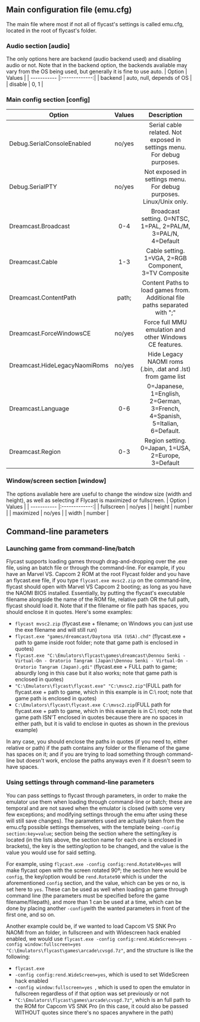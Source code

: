 ## Main configuration file (emu.cfg)
The main file where most if not all of flycast's settings is called emu.cfg, located in the root of flycast's folder.

### Audio section [audio]
The only options here are backend (audio backend used) and disabling audio or not. Note that in the backend option, the backends avaliable may vary from the OS being used, but generally it is fine to use auto.
| Option      | Values      | 
| ----------- |:-------------:|
| backend    | auto, null, depends of OS   |
| disable    | 0, 1   |

### Main config section [config]
| Option      | Values      | Description      | 
| ----------- |:-------------:|:-------------:|
| Debug.SerialConsoleEnabled   | no/yes   | Serial cable related. Not exposed in settings menu. For debug purposes. |
| Debug.SerialPTY    | no/yes   | Not exposed in settings menu. For debug purposes. Linux/Unix only. |
| Dreamcast.Broadcast   | 0-4   | Broadcast setting. 0=NTSC, 1=PAL, 2=PAL/M, 3=PAL/N, 4=Default |
| Dreamcast.Cable   | 1-3   | Cable setting. 1=VGA, 2=RGB Component, 3=TV Composite |
| Dreamcast.ContentPath   | path; | Content Paths to load games from. Additional file paths separated with ";" |
| Dreamcast.ForceWindowsCE   | no/yes   | Force full MMU emulation and other Windows CE features. |
| Dreamcast.HideLegacyNaomiRoms   | no/yes  | Hide Legacy NAOMI roms (.bin, .dat and .lst) from game list |
| Dreamcast.Language   | 0-6   | 0=Japanese, 1=English, 2=German, 3=French, 4=Spanish, 5=Italian, 6=Default. |
| Dreamcast.Region   | 0-3   | Region setting. 0=Japan, 1=USA, 2=Europe, 3=Default |

### Window/screen section [window]
The options avaliable here are useful to change the window size (width and height), as well as selecting if Flycast is maximized or fullscreen.
| Option      | Values      | 
| ----------- |:-------------:|
| fullscreen    | no/yes  |
| height    | number   |
| maximized    | no/yes  |
| width    | number  |


## Command-line parameters
### Launching game from command-line/batch
Flycast supports loading games through drag-and-dropping over the .exe file, using an batch file or through the command-line. For example, if you have an Marvel VS. Capcom 2 ROM at the root Flycast folder and you have an flycast.exe file, if you type `flycast.exe mvsc2.zip` on the command-line, flycast should open with Marvel VS Capcom 2 booting; as long as you have the NAOMI BIOS installed. Essentially, by putting the flycast's executable filename alongside the name of the ROM file, relative path OR the full path, flycast should load it. Note that if the filename or file path has spaces, you should enclose it in quotes. Here's some examples:
* `flycast mvsc2.zip` (flycast.exe + filename; on Windows you can just use the exe filename and will still run)
* `flycast.exe "games/dreamcast/Daytona USA (USA).chd"` (flycast.exe + path to game inside root folder; note that game path is enclosed in quotes)
* `flycast.exe "C:\Emulators\flycast\games\dreamcast\Dennou Senki - Virtual-On - Oratorio Tangram (Japan)\Dennou Senki - Virtual-On - Oratorio Tangram (Japan).gdi"` (flycast.exe + FULL path to game; absurdly long in this case but it also works; note that game path is enclosed in quotes)
* `"C:\Emulators\flycast\flycast.exe" "C:\mvsc2.zip"`(FULL path for flycast.exe + path to game, which in this example is in C:\ root; note that game path is enclosed in quotes)
* `C:\Emulators\flycast\flycast.exe C:\mvsc2.zip`(FULL path for flycast.exe + path to game, which in this example is in C:\ root; note that game path ISN'T enclosed in quotes because there are no spaces in either path, but it is valid to enclose in quotes as shown in the previous example)

In any case, you should enclose the paths in quotes (if you need to, either relative or path) if the path contains any folder or the filename of the game has spaces on it; and if you are trying to load something through command-line but doesn't work, enclose the paths anyways even if it doesn't seem to have spaces.

### Using settings through command-line parameters
You can pass settings to flycast through parameters, in order to make the emulator use them when loading through command-line or batch; these are temporal and are not saved when the emulator is closed (with some very few exceptions; and modifying settings through the emu after using these will still save changes).
The parameters used are actually taken from the emu.cfg possible settings themselves, with the template being `-config  section:key=value`; section being the section where the setting/key is located (in the lists above, the section name for each one is enclosed in brackets), the key is the setting/option to be changed, and the value is the value you would use for said setting.

For example, using `flycast.exe -config config:rend.Rotate90=yes` will make flycast open with the screen rotated 90º; the section here would be `config`, the key/option would be `rend.Rotate90` which is under the aforementioned `config` section, and the value, which can be yes or no, is set here to `yes`. These can be used as well when loading an game through command line (the parameters must be specified before the game filename/filepath), and more than 1 can be used at a time, which can be done by placing another `-config`with the wanted parameters in front of the first one, and so on.

Another example could be, if we wanted to load Capcom VS SNK Pro NAOMI from an folder, in fullscreen and with Widescreen hack enabled enabled, we would use `flycast.exe -config config:rend.WideScreen=yes -config window:fullscreen=yes "C:\Emulators\flycast\games\arcade\cvsgd.7z"`, and the structure is like the following:
* `flycast.exe`
* `-config config:rend.WideScreen=yes`, which is used to set WideScreen hack enabled
* `-config window:fullscreen=yes `, which is used to open the emulator in fullscreen regardless of if that option was set previously or not
* `"C:\Emulators\flycast\games\arcade\cvsgd.7z"`, which is an full path to the ROM for Capcom VS SNK Pro (in this case, it could also be passed WITHOUT quotes since there's no spaces anywhere in the path)